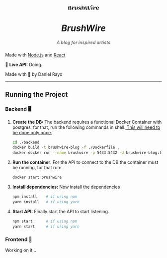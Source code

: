 <div align = "center">
  <img src="./brushWireLogo.png" width="100px"><h1 align="center"> 
  <h1 align="center" style="font-style:italic;">
  BrushWire</h1>
    <h5 align="center"> <i style="color:grey;"> 
   A blog for inspired artists</i> </h5>
</div>

Made with [Node.js](https://nodejs.org/en) and [React](https://es.react.dev/) 

🔴 **Live API:** Doing..

Made with 💚 by Daniel Rayo

---

## Running the Project

### Backend 🖥️

1. **Create the DB:** The backend requires a functional Docker Container with postgres, for that, run the following commands in shell.<u> This will need to be done only once.</u>
   
   ```bash
   cd ./backend
   docker build -t brushwire-blog -f ./Dockerfile .
   docker docker run --name brushwire -p 5433:5432 -d brushwire-blog:latest
   ```

2. **Run the container**: For the API to connect to the DB the container must be running, for that run:
   
   ```bash
   docker start brushwire
   ```

3. **Install dependencies:** Now install the dependencies
   
   ```bash
   npm install    # if using npm
   yarn install   # if using yarn
   ```

4. **Start API:** Finally start the API to start listening.
   
   ```bash
   npm start      # if using npm
   yarn start     # if using yarn
   ```

### Frontend 💫

Working on it...

